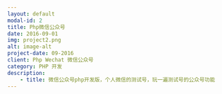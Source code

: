```yaml
---
layout: default
modal-id: 2
title: Php微信公众号
date: 2016-09-01
img: project2.png
alt: image-alt
project-date: 09-2016
client: Php Wechat 微信公众号
category: PHP 开发
description: 
    - title: 微信公众号php开发版，个人微信的测试号，玩一遍测试号的公众号功能 
---
```

